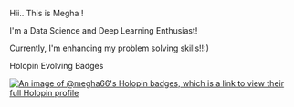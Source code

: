 Hii.. This is Megha !



I'm a Data Science and Deep Learning Enthusiast!

Currently, I'm enhancing my problem solving skills!!:)






Holopin Evolving Badges

[![An image of @megha66's Holopin badges, which is a link to view their full Holopin profile](https://holopin.me/megha66)](https://holopin.io/@megha66)
